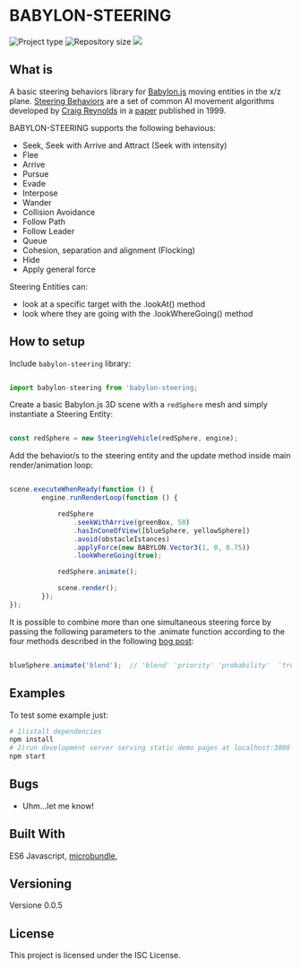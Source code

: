 # BABYLON-STEERING

![](https://img.shields.io/badge/type-JS_Library-brightgreen.svg "Project type")
![](https://img.shields.io/github/repo-size/LorenzoCorbella74/tagsforobj "Repository size")
![](https://img.shields.io/github/package-json/v/LorenzoCorbella74/babylon-steering)

## What is
A basic steering behaviors library for [Babylon.js](https://www.babylonjs.com/) moving entities in the x/z plane.
[Steering Behaviors](https://gamedevelopment.tutsplus.com/series/understanding-steering-behaviors--gamedev-12732) are a set of common AI movement algorithms developed by [Craig Reynolds](https://en.wikipedia.org/wiki/Craig_Reynolds_(computer_graphics)) in a [paper](http://www.red3d.com/cwr/papers/1999/gdc99steer.html) published in 1999.

BABYLON-STEERING supports the following behavious:
* Seek, Seek with Arrive and Attract (Seek with intensity)
* Flee
* Arrive
* Pursue
* Evade
* Interpose
* Wander
* Collision Avoidance
* Follow Path
* Follow Leader
* Queue
* Cohesion, separation and alignment (Flocking)
* Hide
* Apply general force


Steering Entities can:
* look at a specific target with the .lookAt() method
* look where they are going with the .lookWhereGoing() method


## How to setup

Include ```babylon-steering``` library:
```javascript

import babylon-steering from 'babylon-steering;

```

Create a basic Babylon.js 3D scene with a `redSphere` mesh and simply instantiate a Steering Entity:

```javascript

const redSphere = new SteeringVehicle(redSphere, engine);

```

Add the behavior/s to the steering entity and the update method inside main render/animation loop:

```javascript

scene.executeWhenReady(function () {
        engine.runRenderLoop(function () {

            redSphere
                .seekWithArrive(greenBox, 50)
                .hasInConeOfView([blueSphere, yellowSphere])
                .avoid(obstacleIstances)
                .applyForce(new BABYLON.Vector3(1, 0, 0.75))
                .lookWhereGoing(true);

            redSphere.animate();

            scene.render();
        });
});

```

It is possible to combine more than one simultaneous steering force by passing the following parameters to the .animate function according to the four methods described in the following [bog post](https://alastaira.wordpress.com/2013/03/13/methods-for-combining-autonomous-steering-behaviours/):

```javascript

blueSphere.animate('blend');  // 'blend' 'priority' 'probability'  'truncated' 

```

## Examples

To test some example just:
```bash
# 1)istall dependencies
npm install
# 2)run development server serving static demo pages at localhost:3000
npm start

```

## Bugs
- Uhm...let me know!

## Built With

ES6 Javascript, [microbundle](https://github.com/developit/microbundle),

## Versioning

Versione 0.0.5

## License

This project is licensed under the ISC License.